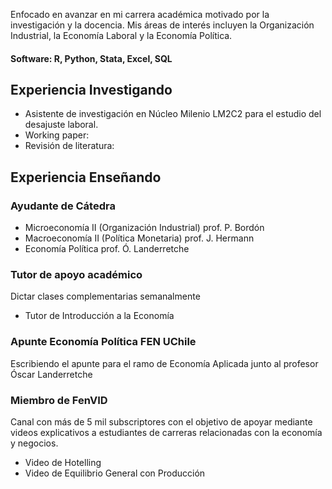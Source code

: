 Enfocado en avanzar en mi carrera académica motivado por la investigación y la docencia. Mis áreas de interés incluyen la Organización Industrial, la Economía Laboral y la Economía Política.

#### Software: R, Python, Stata, Excel, SQL

## Experiencia Investigando
- Asistente de investigación en Núcleo Milenio LM2C2 para el estudio del desajuste laboral.
- Working paper: 
- Revisión de literatura:

## Experiencia Enseñando
### Ayudante de Cátedra
- Microeconomía II (Organización Industrial) prof. P. Bordón
- Macroeconomía II (Política Monetaria) prof. J. Hermann
- Economía Política prof. Ó. Landerretche
### Tutor de apoyo académico
Dictar clases complementarias semanalmente
- Tutor de Introducción a la Economía
### Apunte Economía Política FEN UChile
Escribiendo el apunte para el ramo de Economía Aplicada junto al profesor Óscar Landerretche
### Miembro de FenVID
Canal con más de 5 mil subscriptores con el objetivo de apoyar mediante videos explicativos a estudiantes de carreras relacionadas con la economía y negocios. 
- Video de Hotelling
- Video de Equilibrio General con Producción